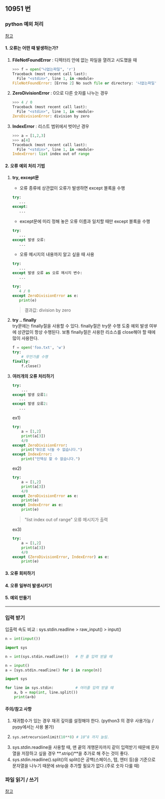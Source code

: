## 10951 번
### python 예외 처리
[참고](https://wikidocs.net/30#_1)
#### 1. 오류는 어떤 때 발생하는가?
1. **FileNotFoundError** : 디렉터리 안에 없는 파일을 열려고 시도했을 때
    ```python
    >>> f = open("나없는파일", 'r')
    Traceback (most recent call last):
      File "<stdin>", line 1, in <module>
    FileNotFoundError: [Errno 2] No such file or directory: '나없는파일'
    ```
2. **ZeroDivisionError** : 0으로 다른 숫자를 나누는 경우
    ```python
    >>> 4 / 0
    Traceback (most recent call last):
      File "<stdin>", line 1, in <module>
    ZeroDivisionError: division by zero
    ```
3. **IndexError** : 리스트 범위에서 벗어난 경우
    ```python
    >>> a = [1,2,3]
    >>> a[4]
    Traceback (most recent call last):
      File "<stdin>", line 1, in <module>
    IndexError: list index out of range
    ```

#### 2. 오류 예외 처리 기법
1. **try, except문**
    - 오류 종류에 상관없이 오류가 발생하면 except 블록을 수행
    ```python
    try:
       ...
    except:
       ...
    ```
    - except문에 미리 정해 놓은 오류 이름과 일치할 때만 except 블록을 수행
    ```python
    try:
       ...
    except 발생 오류:
       ...
    ```
    - 오류 메시지의 내용까지 알고 싶을 때 사용
    ```python
    try:
       ...
    except 발생 오류 as 오류 메시지 변수:
       ...
    ```
    ```python
    try:
       4 / 0
    except ZeroDivisionError as e:
       print(e)
    ```
    > 결과값: division by zero  
2. **try .. finally**  
    try문에는 finally절을 사용할 수 있다. finally절은 try문 수행 도중 예외 발생 여부에 상관없이 항상 수행된다. 
    보통 finally절은 사용한 리소스를 close해야 할 때에 많이 사용한다.
    ```python
    f = open('foo.txt', 'w')
    try:
        # 무언가를 수행
    finally:
        f.close()
    ```
3. **여러개의 오류 처리하기**
    ```python
    try:
        ...
    except 발생 오류1:
       ... 
    except 발생 오류2:
       ...
    ```
    ex1)
    ```python
    try:
        a = [1,2]
        print(a[3])
        4/0
    except ZeroDivisionError:
        print("0으로 나눌 수 없습니다.")
    except IndexError:
        print("인덱싱 할 수 없습니다.")
    ```
    ex2)
    ```python
    try:
        a = [1,2]
        print(a[3])
        4/0
    except ZeroDivisionError as e:
        print(e)
    except IndexError as e:
        print(e)
    ```
    > "list index out of range" 오류 메시지가 출력  

    ex3)
    ```python
    try:
        a = [1,2]
        print(a[3])
        4/0
    except (ZeroDivisionError, IndexError) as e:
        print(e)
    ```
   
#### 3. 오류 회피하기
#### 4. 오류 일부러 발생시키기
#### 5. 예외 만들기

---
### 입력 받기
입출력 속도 비교 : sys.stdin.readline > raw_input() > input()  

```python
n = int(input())
```
```python
import sys

n = int(sys.stdin.readline())   # 한 줄 입력 받을 때

n = input()
a = [sys.stdin.readline() for i in range(n)]
```
```python
import sys

for line in sys.stdin:          # 여러줄 입력 받을 때
    a, b = map(int, line.split())
    print(a+b)
```
#### 주의/참고 사항
1. 재귀함수가 있는 경우 재귀 깊이를 설정해야 한다. (python3 의 경우 사용가능 / pypy에서는 사용 불가)
2. ```python
   sys.setrecursionlimit(10**8) # 10^8 까지 늘림.
   ```
3. sys.stdin.readline을 사용할 때, 맨 끝의 개행문자까지 같이 입력받기 때문에 문자열을 저장하고 싶을 경우 **.strip()**을 추가로 해 주는 것이 좋다.
4. sys.stdin.readline().split()의 split()은  공백(스페이스, 탭, 엔터 등)을 기준으로 문자열을 나누기 때문에 strip을 추가할 필요가 없다.(주로 숫자 다룰 때)

### 파일 읽기 / 쓰기
[참고](https://infinitt.tistory.com/26)